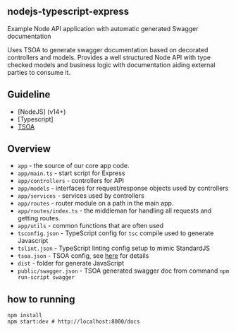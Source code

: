 ## nodejs-typescript-express

Example Node API application with automatic generated Swagger documentation

Uses TSOA to generate swagger documentation based on decorated controllers and models. Provides a well structured Node API with type checked models and business logic with documentation aiding external parties to consume it.

## Guideline

- [NodeJS] (v14+)
- [Typescript]
- [TSOA](https://tsoa-community.github.io/docs/getting-started.html)

## Overview

- `app` - the source of our core app code.
- `app/main.ts` - start script for Express
- `app/controllers` - controllers for API
- `app/models` - interfaces for request/response objects used by controllers
- `app/services` - services used by controllers
- `app/routes` - router module on a path in the main app.
- `app/routes/index.ts` - the middleman for handling all requests and getting routes.
- `app/utils` - common functions that are often used
- `tsconfig.json` - TypeScript config for `tsc` compile used to generate Javascript
- `tslint.json` - TypeScript linting config setup to mimic StandardJS
- `tsoa.json` - TSOA config, see [here](https://github.com/lukeautry/tsoa) for details
- `dist` - folder for generate JavaScript
- `public/swagger.json` - TSOA generated swagger doc from command `npm run-script swagger`

## how to running

```
npm install
npm start:dev # http://localhost:8000/docs
```
